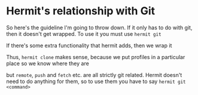 # Hermit's relationship with Git

So here's the guideline I'm going to throw down.  If it only has to do
with git, then it doesn't get wrapped.  To use it you must use `hermit
git`

If there's some extra functionality that hermit adds, then we wrap it

Thus, `hermit clone` makes sense, because we put profiles in a
particular place so we know where they are

but `remote`, `push` and `fetch` etc. are all strictly git related.
Hermit doesn't need to do anything for them, so to use them you have
to say `hermit git <command>`
